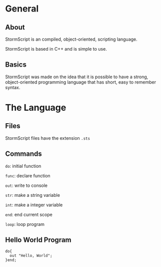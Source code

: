 # General

## About

StormScript is an compiled, object-oriented, scripting language. 

StormScript is based in C++ and is simple to use.

## Basics

StormScript was made on the idea that it is possible to have a strong, object-oriented programming language that has short, easy to remember syntax.

# The Language

## Files

StormScript files have the extension `.sts`

## Commands

`do`: initial function

`func`: declare function

`out`: write to console

`str`: make a string variable

`int`: make a integer variable

`end`: end current scope

`loop`: loop program

## Hello World Program

```
do{
  out "Hello, World";
}end;
```
